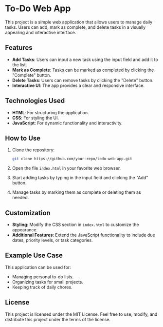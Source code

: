 # To-Do Web App

This project is a simple web application that allows users to manage daily tasks. Users can add, mark as complete, and delete tasks in a visually appealing and interactive interface.

## Features

- **Add Tasks**: Users can input a new task using the input field and add it to the list.
- **Mark as Complete**: Tasks can be marked as completed by clicking the "Complete" button.
- **Delete Tasks**: Users can remove tasks by clicking the "Delete" button.
- **Interactive UI**: The app provides a clear and responsive interface.

## Technologies Used

- **HTML**: For structuring the application.
- **CSS**: For styling the UI.
- **JavaScript**: For dynamic functionality and interactivity.

## How to Use

1. Clone the repository:
   ```bash
   git clone https://github.com/your-repo/todo-web-app.git
   ```

2. Open the file `index.html` in your favorite web browser.

3. Start adding tasks by typing in the input field and clicking the "Add" button.

4. Manage tasks by marking them as complete or deleting them as needed.

## Customization

- **Styling**: Modify the CSS section in `index.html` to customize the appearance.
- **Additional Features**: Extend the JavaScript functionality to include due dates, priority levels, or task categories.

## Example Use Case

This application can be used for:

- Managing personal to-do lists.
- Organizing tasks for small projects.
- Keeping track of daily chores.

## License

This project is licensed under the MIT License. Feel free to use, modify, and distribute this project under the terms of the license.
